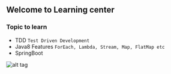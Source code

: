## Welcome to Learning center
### Topic to learn
* TDD `Test Driven Development`
* Java8 Features `ForEach, Lambda, Stream, Map, FlatMap etc`
* SpringBoot

![alt tag](http://cdn.osxdaily.com/wp-content/uploads/2013/07/dancing-banana.gif)
